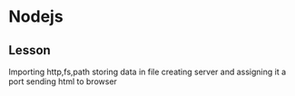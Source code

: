 # Nodejs
## Lesson
Importing http,fs,path
storing data in file
creating server and assigning it a port
sending html to browser
